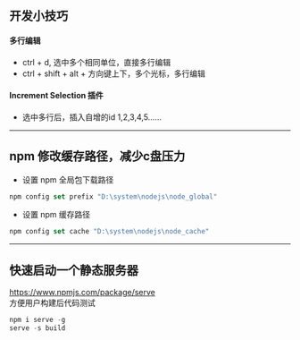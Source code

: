 ## 开发小技巧


#### 多行编辑
* ctrl + d, 选中多个相同单位，直接多行编辑
* ctrl + shift + alt + 方向键上下，多个光标，多行编辑
#### Increment Selection 插件
* 选中多行后，插入自增的id 1,2,3,4,5……

----


## npm 修改缓存路径，减少c盘压力

* 设置 npm 全局包下载路径
```js
npm config set prefix "D:\system\nodejs\node_global"
```

* 设置 npm 缓存路径
```js
npm config set cache "D:\system\nodejs\node_cache"
```

----

## 快速启动一个静态服务器 
https://www.npmjs.com/package/serve  
方便用户构建后代码测试

```js
npm i serve -g
serve -s build
```